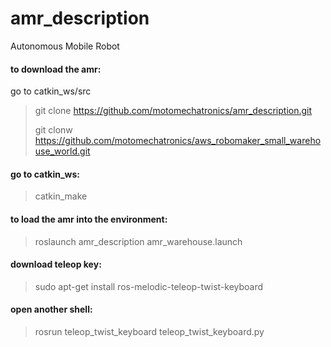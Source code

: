 # amr_description
Autonomous Mobile Robot

#### to download the amr:
go to catkin_ws/src
>git clone https://github.com/motomechatronics/amr_description.git
>
>git clonw https://github.com/motomechatronics/aws_robomaker_small_warehouse_world.git

#### go to catkin_ws:

>catkin_make

#### to load the amr into the environment:

>roslaunch amr_description amr_warehouse.launch  

#### download teleop key:

>sudo apt-get install ros-melodic-teleop-twist-keyboard

#### open another shell:

>rosrun teleop_twist_keyboard teleop_twist_keyboard.py
